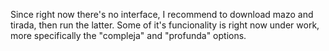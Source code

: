 Since right now there's no interface, I recommend to download mazo and tirada, then run the latter. 
Some of it's funcionality is right now under work, more specifically the "compleja" and "profunda" options.
